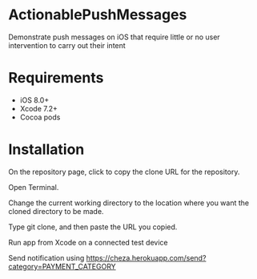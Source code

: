
# ActionablePushMessages
Demonstrate push messages on iOS that require little or no user intervention to carry out their intent

# Requirements

 - iOS 8.0+ 
 - Xcode 7.2+
 - Cocoa pods

# Installation

  On the repository page, click  to copy the clone URL for the
   repository.
   
   Open Terminal.
   
   Change the current working directory to the location where you want
   the cloned directory to be made.
   
   Type git clone, and then paste the URL you copied.
   
   Run app from Xcode on a connected test device
   
   Send notification using
   https://cheza.herokuapp.com/send?category=PAYMENT_CATEGORY




